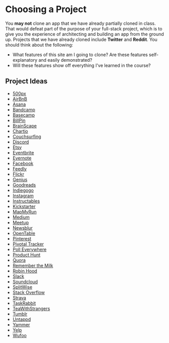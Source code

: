 # Choosing a Project

You **may not** clone an app that we have already partially cloned in
class. That would defeat part of the purpose of your full-stack project,
which is to give you the experience of architecting and building an app
from the ground up. Projects that we have already cloned include
**Twitter** and **Reddit**. You
should think about the following:

* What features of this site am I going to clone? Are these features
  self-explanatory and easily demonstrated?
* Will these features show off everything I've learned in the course?

## Project Ideas

- [500px](http://www.500px.com)
- [AirBnB](http://www.airbnb.com)
- [Asana](http://www.asana.com)
- [Bandcamp](http://www.bandcamp.com)
- [Basecamp](http://www.basecamp.com)
- [BillPin](http://www.billpin.com)
- [BrainScape](https://www.brainscape.com)
- [Chartio](http://www.chartio.com)
- [Couchsurfing](http://www.couchsurfing.com)
- [Discord](https://discordapp.com/)
- [Etsy](http://www.etsy.com)
- [Eventbrite](http://www.eventbrite.com)
- [Evernote](http://www.evernote.com)
- [Facebook](http://www.facebook.com)
- [Feedly](http://www.feedly.com)
- [Flickr](http://www.flickr.com)
- [Genius](http://www.genius.com)
- [Goodreads](http://www.goodreads.com)
- [Indiegogo](https://www.indiegogo.com/)
- [Instagram](http://www.instagram.com)
- [Instructables](http://www.instructables.com/)
- [Kickstarter](http://www.kickstarter.com)
- [MapMyRun](http://www.mapmyrun.com/)
- [Medium](http://www.medium.com)
- [Meetup](http://www.meetup.com)
- [Newsblur](http://www.newsblur.com)
- [OpenTable](http://www.opentable.com/)
- [Pinterest](http://www.pinterest.com)
- [Pivotal Tracker](http://www.pivotaltracker.com)
- [Poll Everywhere](http://www.polleverywhere.com)
- [Product Hunt](https://www.producthunt.com/)
- [Quora](http://www.quora.com)
- [Remember the Milk](https://www.rememberthemilk.com/)
- [Robin Hood](https://robinhood.com/)
- [Slack](http://www.slack.com)
- [Soundcloud](http://www.soundcloud.com)
- [SplitWise](http://www.splitwise.com)
- [Stack Overflow](http://www.stackoverflow.com)
- [Strava](http://www.strava.com)
- [TaskRabbit](http://www.taskrabbit.com)
- [TeaWithStrangers](http://www.teawithstrangers.com/)
- [Tumblr](http://www.tumblr.com/)
- [Untappd](https://untappd.com)
- [Yammer](http://www.yammer.com)
- [Yelp](http://www.yelp.com)
- [Wufoo](http://www.wufoo.com)
